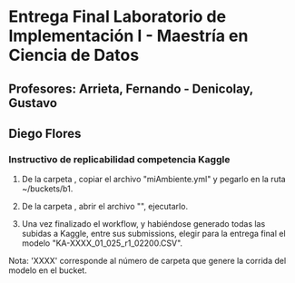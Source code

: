 # Entrega Final Laboratorio de Implementación I - Maestría en Ciencia de Datos
## Profesores: Arrieta, Fernando - Denicolay, Gustavo 
## Diego Flores
### Instructivo de replicabilidad competencia Kaggle

1. De la carpeta , copiar el archivo "miAmbiente.yml" y pegarlo en la ruta ~/buckets/b1.

2. De la carpeta , abrir el archivo "", ejecutarlo.

3. Una vez finalizado el workflow, y habiéndose generado todas las subidas a Kaggle, entre sus submissions, elegir para la entrega final el modelo "KA-XXXX_01_025_r1_02200.CSV".

Nota: 'XXXX' corresponde al número de carpeta que genere la corrida del modelo en el bucket.

